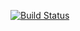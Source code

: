 [![Build Status](https://app.travis-ci.com/Kmatulud/Words-Widget.svg?branch=main)](https://app.travis-ci.com/Kmatulud/Words-Widget)